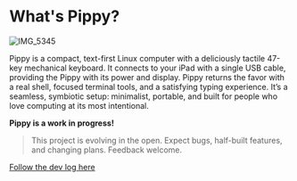 # What's Pippy?

![IMG_5345](https://github.com/user-attachments/assets/cc9c53af-c0c0-4e9b-b7e8-bcbc421aea37)

Pippy is a compact, text-first Linux computer with a deliciously tactile 47-key mechanical keyboard. It connects to your iPad with a single USB cable, providing the Pippy with its power and display. Pippy returns the favor with a real shell, focused terminal tools, and a satisfying typing experience. It’s a seamless, symbiotic setup: minimalist, portable, and built for people who love computing at its most intentional.

**Pippy is a work in progress!**

> This project is evolving in the open. Expect bugs, half-built features, and changing plans. Feedback welcome.

[Follow the dev log here](devlog/)
